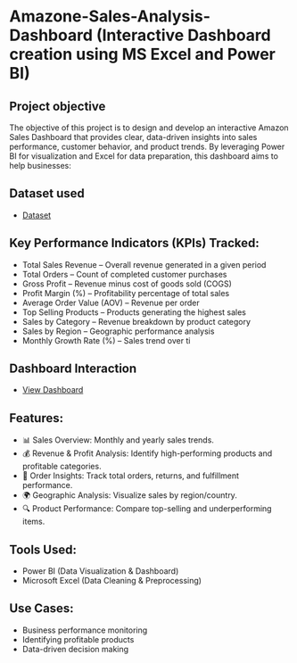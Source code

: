 # Amazone-Sales-Analysis-Dashboard (Interactive Dashboard creation using MS Excel and Power BI)
## Project objective
The objective of this project is to design and develop an interactive Amazon Sales Dashboard that provides clear, data-driven insights into sales performance, customer behavior, and product trends. By leveraging Power BI for visualization and Excel for data preparation, this dashboard aims to help businesses:

## Dataset used 
- <a href="https://github.com/Vishalyadavroy/Data-Analysis-Dashboard./blob/main/Amazon_Sales_Data.xlsx">Dataset</a>
## Key Performance Indicators (KPIs) Tracked:
- Total Sales Revenue – Overall revenue generated in a given period
- Total Orders – Count of completed customer purchases
- Gross Profit – Revenue minus cost of goods sold (COGS)
- Profit Margin (%) – Profitability percentage of total sales
- Average Order Value (AOV) – Revenue per order
- Top Selling Products – Products generating the highest sales
- Sales by Category – Revenue breakdown by product category
- Sales by Region – Geographic performance analysis
- Monthly Growth Rate (%) – Sales trend over ti 

## Dashboard Interaction
- <a href ="https://github.com/Vishalyadavroy/Data-Analysis-Dashboard./blob/main/Screenshot%202025-08-06%20010141.png">View Dashboard</a>

## Features:

- 📊 Sales Overview: Monthly and yearly sales trends.
- 💰 Revenue & Profit Analysis: Identify high-performing products and profitable categories.
- 🛒 Order Insights: Track total orders, returns, and fulfillment performance.
- 🌍 Geographic Analysis: Visualize sales by region/country.
- 🔍 Product Performance: Compare top-selling and underperforming items.

## Tools Used:

- Power BI (Data Visualization & Dashboard)
- Microsoft Excel (Data Cleaning & Preprocessing)

## Use Cases:

- Business performance monitoring
- Identifying profitable products
- Data-driven decision making

